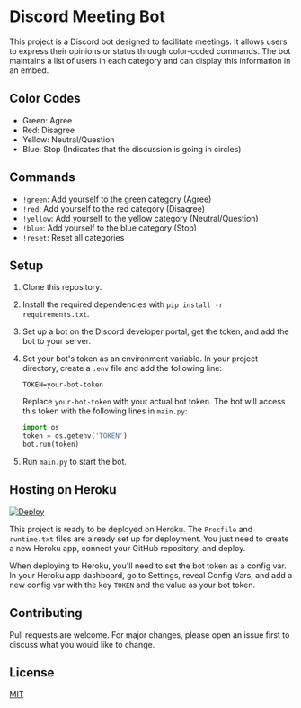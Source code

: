 # Discord Meeting Bot

This project is a Discord bot designed to facilitate meetings. It allows users to express their opinions or status through color-coded commands. The bot maintains a list of users in each category and can display this information in an embed.

## Color Codes

- Green: Agree
- Red: Disagree
- Yellow: Neutral/Question
- Blue: Stop (Indicates that the discussion is going in circles)

## Commands

- `!green`: Add yourself to the green category (Agree)
- `!red`: Add yourself to the red category (Disagree)
- `!yellow`: Add yourself to the yellow category (Neutral/Question)
- `!blue`: Add yourself to the blue category (Stop)
- `!reset`: Reset all categories

## Setup

1. Clone this repository.
2. Install the required dependencies with `pip install -r requirements.txt`.
3. Set up a bot on the Discord developer portal, get the token, and add the bot to your server.
4. Set your bot's token as an environment variable. In your project directory, create a `.env` file and add the following line:

    ```env
    TOKEN=your-bot-token
    ```

    Replace `your-bot-token` with your actual bot token. The bot will access this token with the following lines in `main.py`:

    ```python
    import os
    token = os.getenv('TOKEN')
    bot.run(token)
    ```

5. Run `main.py` to start the bot.

## Hosting on Heroku

[![Deploy](https://www.herokucdn.com/deploy/button.svg)](https://heroku.com/deploy?template=https://github.com/duozokker/Discord-Meeting-Bot)


This project is ready to be deployed on Heroku. The `Procfile` and `runtime.txt` files are already set up for deployment. You just need to create a new Heroku app, connect your GitHub repository, and deploy.

When deploying to Heroku, you'll need to set the bot token as a config var. In your Heroku app dashboard, go to Settings, reveal Config Vars, and add a new config var with the key `TOKEN` and the value as your bot token.

## Contributing

Pull requests are welcome. For major changes, please open an issue first to discuss what you would like to change.

## License

[MIT](https://choosealicense.com/licenses/mit/)